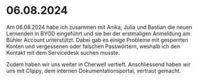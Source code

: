 # 06.08.2024

Am 06.08.2024 habe ich zusammen mit Anika, Julia und Bastian die neuen Lernenden in BYOD eingeführt und sie bei der erstmaligen Anmeldung am 
Bühler Account unterstützt. Dabei gab es einige Probleme mit gesperrten Konten und vergessenen oder falschen Passwörtern, weshalb ich den Kontakt 
mit dem Servicedesk suchen musste. 

Zudem haben wir uns weiter in Cherwell vertieft. Anschliessend haben wir uns mit Clippy, dem internen 
Dokumentationsportal, vertraut gemacht.